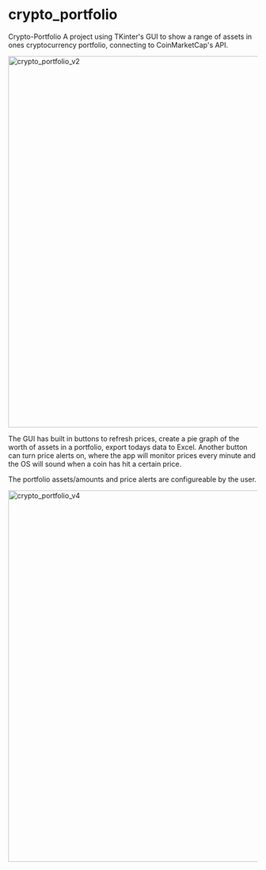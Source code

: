 # crypto_portfolio
 
Crypto-Portfolio
A project using TKinter's GUI to show a range of assets in ones cryptocurrency portfolio, connecting to CoinMarketCap's API.

<img width="750" alt="crypto_portfolio_v2" src="https://user-images.githubusercontent.com/68865367/95259026-76cb2d00-081e-11eb-96fe-0241215c987f.png">

The GUI has built in buttons to refresh prices, create a pie graph of the worth of assets in a portfolio, export todays data to Excel. Another button can turn price alerts on, where the app will monitor prices every minute and the OS will sound when a coin has hit a certain price.

The portfolio assets/amounts and price alerts are configureable by the user.

<img width="750" alt="crypto_portfolio_v4" src="https://user-images.githubusercontent.com/68865367/95259202-bb56c880-081e-11eb-925a-78a2edd9e3f0.png">

